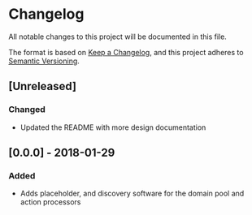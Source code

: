 # Changelog

All notable changes to this project will be documented in this file.

The format is based on [Keep a Changelog](https://keepachangelog.com/en/1.0.0/),
and this project adheres to [Semantic Versioning](https://semver.org/spec/v2.0.0.html).

## [Unreleased]
### Changed
- Updated the README with more design documentation

## [0.0.0] - 2018-01-29
### Added

- Adds placeholder, and discovery software for the domain pool and action processors
